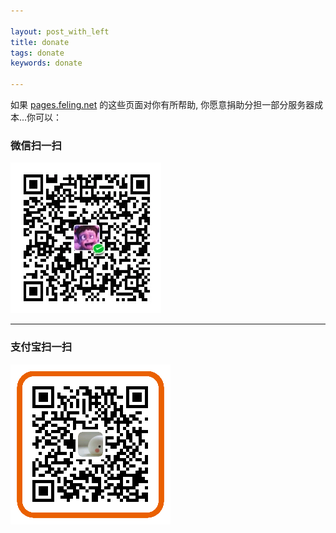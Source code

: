 ```yaml
---

layout: post_with_left
title: donate
tags: donate
keywords: donate

---
```


如果 [pages.feling.net](/) 的这些页面对你有所帮助, 你愿意捐助分担一部分服务器成本...你可以：

### 微信扫一扫
![](/images/donate-wechat.png)

<hr>

### 支付宝扫一扫       
![](/images/donate-alipay-small.png)



